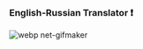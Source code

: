 ### English-Russian Translator :exclamation:

![webp net-gifmaker](https://user-images.githubusercontent.com/27890805/28251043-290b1a0a-6a86-11e7-874b-56ade63921f7.gif)


